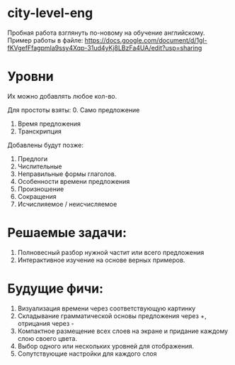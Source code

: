 # city-level-eng
Пробная работа взглянуть по-новому на обучение английскому. 
Пример работы в файле: https://docs.google.com/document/d/1gl-fKVgefFfagpmIa9ssy4Xqp-31ud4yKj8LBzFa4UA/edit?usp=sharing


# Уровни
Их можно добавлять любое кол-во.

Для простоты взяты:
0. Само предложение
1. Время предложения
2. Транскрипция

Добавлены будут позже:
1. Предлоги
2. Числительные
3. Неправильные формы глаголов.
4. Особенности времени предложения
5. Произношение
6. Сокращения
7. Исчислияемое / неисчисляемое 

# Решаемые задачи:
1. Полновесный разбор нужной частит или всего предложения
2. Интерактивное изучение на основе верных примеров.

# Будущие фичи:
1. Визуализация времени через соответствующую картинку
2. Складывание грамматической основы предложения через +, отрицания через -
3. Компактное размещение всех слоев на экране и придание каждому слою своего цвета.
4. Выбор одного или нескольких уровней для отображения.
5. Сопутствующие настройки для каждого слоя
